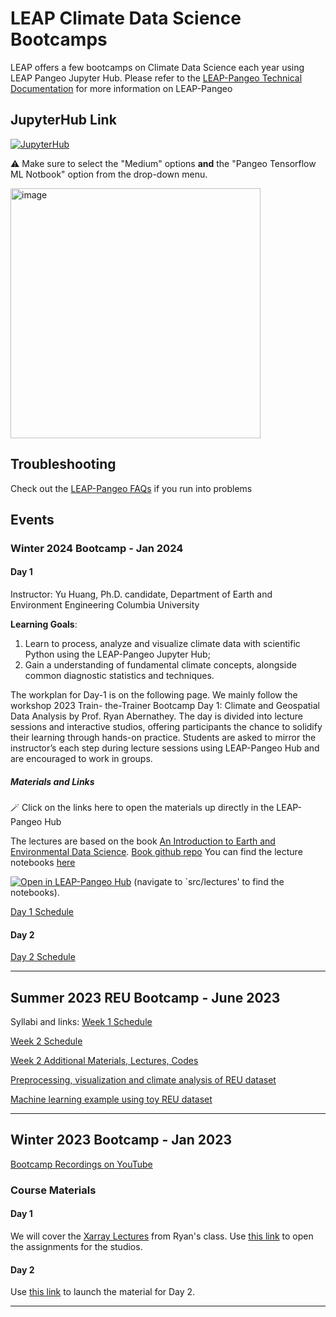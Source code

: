 # LEAP Climate Data Science Bootcamps 

LEAP offers a few bootcamps on Climate Data Science each year using LEAP Pangeo Jupyter Hub.
Please refer to the [LEAP-Pangeo Technical Documentation](https://leap-stc.github.io/intro.html) for more information on LEAP-Pangeo

## JupyterHub Link
[![JupyterHub](https://img.shields.io/badge/jupyterhub-leap.2i2c.cloud-orange?style=for-the-badge&logo=jupyter)](https://leap.2i2c.cloud/)

⚠️ Make sure to select the "Medium" options **and** the "Pangeo Tensorflow ML Notbook" option from the drop-down menu.

<img width="400" alt="image" src="https://user-images.githubusercontent.com/14314623/210663933-5ff9e199-58bb-40c3-8a3b-bc2b535ce35e.png">

## Troubleshooting
Check out the [LEAP-Pangeo FAQs](https://leap-stc.github.io/_preview/126/guides/faq.html#i-cannot-log-into-the-hub) if you run into problems

## Events

### Winter 2024 Bootcamp - Jan 2024

#### Day 1
Instructor: Yu Huang, Ph.D. candidate, Department of Earth and Environment Engineering Columbia University

**Learning Goals**:
1. Learn to process, analyze and visualize climate data with scientific Python using the LEAP-Pangeo Jupyter Hub;
2. Gain a understanding of fundamental climate concepts, alongside common diagnostic statistics and techniques.

The workplan for Day-1 is on the following page. We mainly follow the workshop 2023 Train- the-Trainer Bootcamp Day 1: Climate and Geospatial Data Analysis by Prof. Ryan Abernathey. 
The day is divided into lecture sessions and interactive studios, offering participants the chance to solidify their learning through hands-on practice. 
Students are asked to mirror the instructor’s each step during lecture sessions using LEAP-Pangeo Hub and are encouraged to work in groups.

##### Materials and Links

🪄 Click on the links here to open the materials up directly in the LEAP-Pangeo Hub

The lectures are based on the book [An Introduction to Earth and Environmental Data Science](https://earth-env-data-science.github.io/intro.html). [Book github repo](https://github.com/earth-env-data-science/earth-env-data-science-book)
You can find the lecture notebooks [here](https://github.com/earth-env-data-science/earth-env-data-science-book/tree/master/src/lectures)

[![Open in LEAP-Pangeo Hub](https://custom-icon-badges.demolab.com/badge/Jupyter%20Hub-Launch%20%F0%9F%9A%80-blue?style=for-the-badge&logo=leap-globe)](https://leap.2i2c.cloud/hub/user-redirect/git-pull?repo=https%3A%2F%2Fgithub.com%2Fearth-env-data-science%2Fearth-env-data-science-book&urlpath=lab%2Ftree%2Fearth-env-data-science-book%2F&branch=master) (navigate to `src/lectures' to find the notebooks).


[Day 1 Schedule](https://github.com/leap-stc/LEAP-bootcamps/tree/main/Schedules/Bootcamp24Jan_Day1_Schedule.pdf)

#### Day 2
[Day 2 Schedule](https://github.com/A-Candace/Columbia_Winter2024_Bootcamp/blob/main/Finalized_Day2_Schedule.pdf)
___
## Summer 2023 REU Bootcamp - June 2023

Syllabi and links: 
[Week 1 Schedule](https://github.com/YuHuang3019/LEAP-bootcamps/blob/main/Schedules/REU23_Week1_Schedule.pdf)

[Week 2 Schedule](https://github.com/A-Candace/Week2_Bootcamp/blob/main/Workshop_Syllabus_Week2.doc)

[Week 2 Additional Materials, Lectures, Codes](https://github.com/A-Candace/Week2_Bootcamp/tree/main)

[Preprocessing, visualization and climate analysis of REU dataset](https://github.com/sungdukyu/LEAP_REU_Dataset_Notebook)

[Machine learning example using toy REU dataset](https://github.com/sungdukyu/LEAP_REU_Dataset_Notebook/tree/main/ML_notebook)
___
## Winter 2023 Bootcamp - Jan 2023

[Bootcamp Recordings on YouTube](https://www.youtube.com/playlist?list=PLXDGkYY03IBtP2vE5DTcBwXf07djfNR7l)

### Course Materials
#### Day 1
We will cover the [Xarray Lectures](https://earth-env-data-science.github.io/lectures/xarray/xarray_intro.html) from Ryan's class.
Use [this link](https://leap.2i2c.cloud/hub/user-redirect/git-pull?repo=https%3A%2F%2Fgithub.com%2Fearth-env-data-science%2Fearth-env-data-science-book&branch=master&urlpath=lab%2Ftree%2Fearth-env-data-science-book%2Fsrc%2Fassignments) to open the assignments for the studios.

#### Day 2
Use [this link](https://leap.2i2c.cloud/hub/user-redirect/git-pull?repo=https%3A%2F%2Fgithub.com%2Fleap-stc%2Fbootcamp-2023&urlpath=lab%2Ftree%2Fbootcamp-2023%2FCodes%2FDay2%2F&branch=main) to launch the material for Day 2.
___
